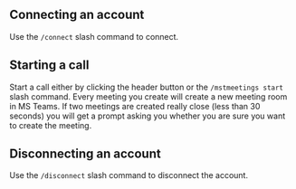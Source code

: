 ## Connecting an account

Use the `/connect` slash command to connect.

## Starting a call

Start a call either by clicking the header button or the `/mstmeetings start` slash command. Every meeting you create will create a new meeting room in MS Teams. If two meetings are created really close (less than 30 seconds) you will get a prompt asking you whether you are sure you want to create the meeting.

## Disconnecting an account

Use the `/disconnect` slash command to disconnect the account.
